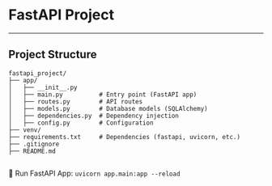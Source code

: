 
# FastAPI Project 
---


## Project Structure

```
fastapi_project/
├── app/
│   ├── __init__.py
│   ├── main.py          # Entry point (FastAPI app)
│   ├── routes.py        # API routes
│   ├── models.py        # Database models (SQLAlchemy)
│   ├── dependencies.py  # Dependency injection
│   ├── config.py        # Configuration
├── venv/
├── requirements.txt     # Dependencies (fastapi, uvicorn, etc.)
├── .gitignore
├── README.md


```

🔹 Run FastAPI App: ```uvicorn app.main:app --reload```